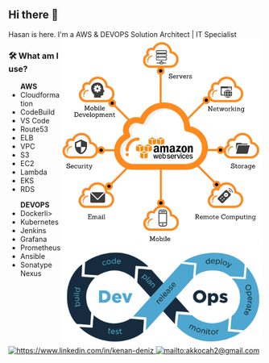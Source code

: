 <!--
**xkendx/xkendx** is a ✨ _special_ ✨ repository because its `README.md` (this file) appears on your GitHub profile. -->

## Hi there 👋
Hasan is here. I'm a AWS & DEVOPS Solution Architect | IT Specialist  <img src="https://github.com/akkocah/akkocah/blob/master/aws.png" alt="aws" width=400 height=auto align="right">

### 🛠  What am I use?

<ul> <strong>AWS</strong>
 <li>Cloudformation</li>
 <li>CodeBuild</li>
 <li>VS Code</li>
 <li>Route53</li>
 <li>ELB</li>
 <li>VPC</li>  
 <li>S3</li>
 <li>EC2</li>
 <li>Lambda</li>
 <li>EKS</li>
 <li>RDS</li>
 </ul>
 <ul> <strong>DEVOPS</strong>   <img src="https://github.com/akkocah/akkocah/blob/master/devops.png" alt="devops" width=400 height=auto align="right">
 <li>Dockerli>
 <li>Kubernetes</li>
 <li>Jenkins</li>
 <li>Grafana</li>
 <li>Prometheus</li>
 <li>Ansible</li>
 <li>Sonatype Nexus</li>
 </ul>

<a href="https://www.linkedin.com/in/hasanhuseyinakkoca" target="_blank">
    <img src="https://img.shields.io/badge/%20-linkedin-0072b1" alt="https://www.linkedin.com/in/kenan-deniz">
</a>
<a href="mailto:akkocah2@gmail.com" target="_blank">
    <img src="https://img.shields.io/badge/%20-gmail-B23121" alt="mailto:akkocah2@gmail.com">
</a>
<!--<a href="https://medium.com/@kendentry" target="_blank">
    <img src="https://img.shields.io/badge/%20-medium-black" alt="https://medium.com/@kendentry">
</a> -->
